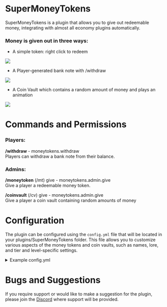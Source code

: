 # SuperMoneyTokens
SuperMoneyTokens is a plugin that allows you to give out redeemable money, integrating with almost all economy plugins automatically.

### Money is given out in three ways:
- A simple token: right click to redeem <br>
<img src="https://cdn.modrinth.com/data/cached_images/fd2d369c7309e4c01992bab9a871ea98c8bc127d.png">

- A Player-generated bank note with /withdraw <br>
<img src="https://cdn.modrinth.com/data/cached_images/4583377d9a3ad57933f756aef246984ddb06c0dd.png">

- A Coin Vault which contains a random amount of money and plays an animation <br>
<img src="https://cdn.modrinth.com/data/cached_images/e15fb0ab4eda2b035b6df6eb0ed67600f153c830.gif">

# Commands and Permissions
### Players:
**/withdraw** <amount> - moneytokens.withdraw 
<br>Players can withdraw a bank note from their balance.

### Admins:
**/moneytoken** (/mt) give <player> <money> - moneytokens.admin.give
<br>Give a player a redeemable money token.

**/coinvault** (/cv) give <player> <tier> - moneytokens.admin.give
<br>Give a player a coin vault containing random amounts of money


# Configuration
The plugin can be configured using the `config.yml` file that will be located in your plugins/SuperMoneyTokens folder. This file allows you to customize various aspects of the money tokens and coin vaults, such as names, lore, and tier and level-specific settings.

<details>
<summary>Example config.yml</summary>

```yaml
coinvault-name: "&a&nCoin Vault&7 (Tier %tier%)"
coinvault-levels:
  1:
    # All of these settings are optional except for 'min' and 'max'
    coinvault-name: "&a&nCoin Vault&7 (Tier %tier%)"
    min: 25_000
    max: 100_000
    max-commands: 1
    # You can add as many commands as you like, 
    # or remove the section entirely to ignore them.
    commands:
      1:
        command: give %player% diamond 1
        chance: 50
  2:
    min: 100_000
    max: 500_000
  3:
    min: 500_000
    max: 2_500_000
  4:
    min: 2_500_000
    max: 10_000_000
  5:
    min: 10_000_000
    max: 50_000_000

money-token:
  # %amount% is a placeholder for the value of the token; (1,000)
  name: "&a$%amount%"
  lore: ["&7Right-Click to redeem &a$%amount%"]
```
</details>

# Bugs and Suggestions
If you require support or would like to make a suggestion for the plugin, please join the [Discord](https://discord.gg/cAtj5Ue2mC) where support will be provided.